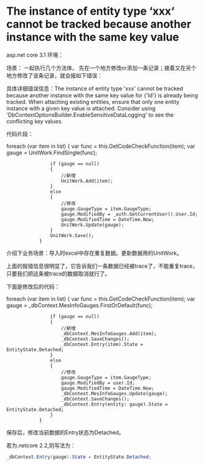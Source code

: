 # The instance of entity type ‘xxx‘ cannot be tracked because another instance with the same key value

asp.net core 3.1 环境：

场景： 一起执行几个方法体， 先在一个地方修改or添加一条记录；接着又在另个地方修改了该条记录，就会报如下错误：

具体详细错误信息：The instance of entity type 'xxx' cannot be tracked because another instance with the same key value for {'Id'} is already being tracked. When attaching existing entities, ensure that only one entity instance with a given key value is attached. Consider using 'DbContextOptionsBuilder.EnableSensitiveDataLogging' to see the conflicting key values.

代码片段：

foreach (var item in list)
                {
                    var func = this.GetCodeCheckFunction(item);
                    var gauge = UnitWork.FindSingle(func);

                    if (gauge == null)
                    {
                        //新增
                        UnitWork.Add(item);
                    }
                    else
                    {
                        //修改
                        gauge.GaugeType = item.GaugeType;
                        gauge.ModifiedBy = _auth.GetCurrentUser().User.Id;
                        gauge.ModifiedTime = DateTime.Now;
                        UnitWork.Update(gauge);
                    }
                    UnitWork.Save();
                }
介绍下业务场景：导入时excel中存在重复数据。更新数据用的UnitWork。

上面的报错信息很明显了，它告诉我们一条数据已经被trace了，不能重复trace，只要我们把这条被trace的数据取消就行了。

下面是修改后的代码：

foreach (var item in list)
                {
                    var func = this.GetCodeCheckFunction(item);
                    var gauge = _dbContext.MesInfoGauges.FirstOrDefault(func);

                    if (gauge == null)
                    {
                        //新增
                        _dbContext.MesInfoGauges.Add(item);
                        _dbContext.SaveChanges();
                        _dbContext.Entry(item).State = EntityState.Detached;
                    }
                    else
                    {
                        //修改
                        gauge.GaugeType = item.GaugeType;
                        gauge.ModifiedBy = user.Id;
                        gauge.ModifiedTime = DateTime.Now;
                        _dbContext.MesInfoGauges.Update(gauge);
                        _dbContext.SaveChanges();
                        _dbContext.Entry(entity: gauge).State = EntityState.Detached;
                    }
                }
保存后，修改当前数据的Entry状态为Detached。

若为.netcore 2.2,则写法为：



```c#
_dbContext.Entry(gauge).State = EntityState.Detached;
```




